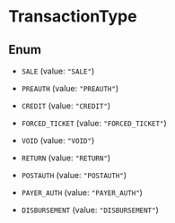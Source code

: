 

# TransactionType

## Enum


* `SALE` (value: `"SALE"`)

* `PREAUTH` (value: `"PREAUTH"`)

* `CREDIT` (value: `"CREDIT"`)

* `FORCED_TICKET` (value: `"FORCED_TICKET"`)

* `VOID` (value: `"VOID"`)

* `RETURN` (value: `"RETURN"`)

* `POSTAUTH` (value: `"POSTAUTH"`)

* `PAYER_AUTH` (value: `"PAYER_AUTH"`)

* `DISBURSEMENT` (value: `"DISBURSEMENT"`)




